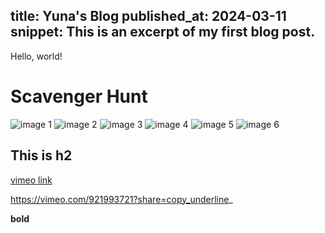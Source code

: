 
title: Yuna's Blog
published_at: 2024-03-11
snippet: This is an excerpt of my first blog post.
---

Hello, world!


# Scavenger Hunt
![image 1](./w01s1/01.png)
![image 2](/w01s1/03.png)
![image 3](/w01s1/05.png)
![image 4](/w01s1/06.png)
![image 5](/w01s1/07.png)
![image 6](/w01s1/08.png)
## This is h2
[vimeo link](https://vimeo.com/921993721?share=copy)

https://vimeo.com/921993721?share=copy_underline_

**bold**